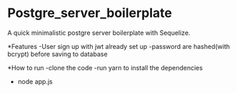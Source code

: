 # Postgre_server_boilerplate

A quick minimalistic postgre server boilerplate with Sequelize.

\*Features
-User sign up with jwt already set up
-password are hashed(with bcrypt) before saving to database

\*How to run
-clone the code
-run yarn to install the dependencies

- node app.js
